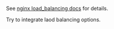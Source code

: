 See [nginx load_balancing docs](http://nginx.org/en/docs/http/load_balancing.html) for details.

Try to integrate laod balancing options.
